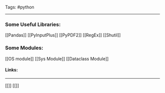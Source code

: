 
Tags: #python 

------------------------------------------


### Some Useful Libraries:
[[Pandas]]
[[PyInputPlus]]
[[PyPDF2]]
[[RegEx]]
[[Shutil]]

### Some Modules:
[[OS module]]
[[Sys Module]]
[[Dataclass Module]]


#### Links:
---------------------

[[]]
[[]]